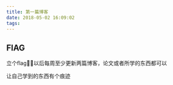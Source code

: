 ```yaml
---
title: 第一篇博客
date: 2018-05-02 16:09:02
tags: 
---
```

## FlAG

立个flag，以后每周至少更新两篇博客，论文或者所学的东西都可以

让自己学到的东西有个痕迹

